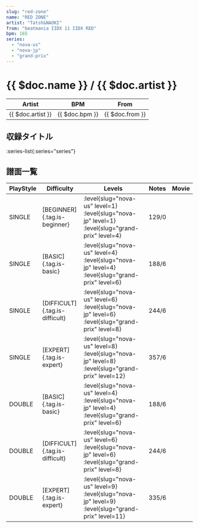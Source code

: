 ```yaml
---
slug: "red-zone"
name: "RED ZONE"
artist: "Tatsh&NAOKI"
from: "beatmania IIDX 11 IIDX RED"
bpm: 165
series:
  - "nova-us"
  - "nova-jp"
  - "grand-prix"
---
```


# {{ $doc.name }} / {{ $doc.artist }}

|Artist|BPM|From|
|------|---|----|
|{{ $doc.artist }}|{{ $doc.bpm }}|{{ $doc.from }}|

## 収録タイトル

:series-list{:series="series"}

## 譜面一覧

|PlayStyle|Difficulty|Levels|Notes|Movie|
|---------|----------|------|-----|-----|
|SINGLE|[BEGINNER]{.tag.is-beginner}|<div class="field is-grouped is-grouped-multiline"> :level{slug="nova-us" level=1} :level{slug="nova-jp" level=1} :level{slug="grand-prix" level=4}</div>|129/0||
|SINGLE|[BASIC]{.tag.is-basic}|<div class="field is-grouped is-grouped-multiline"> :level{slug="nova-us" level=4} :level{slug="nova-jp" level=4} :level{slug="grand-prix" level=6}</div>|188/6||
|SINGLE|[DIFFICULT]{.tag.is-difficult}|<div class="field is-grouped is-grouped-multiline"> :level{slug="nova-us" level=6} :level{slug="nova-jp" level=6} :level{slug="grand-prix" level=8}</div>|244/6||
|SINGLE|[EXPERT]{.tag.is-expert}|<div class="field is-grouped is-grouped-multiline"> :level{slug="nova-us" level=8} :level{slug="nova-jp" level=8} :level{slug="grand-prix" level=12}</div>|357/6||
|DOUBLE|[BASIC]{.tag.is-basic}|<div class="field is-grouped is-grouped-multiline"> :level{slug="nova-us" level=4} :level{slug="nova-jp" level=4} :level{slug="grand-prix" level=6}</div>|188/6||
|DOUBLE|[DIFFICULT]{.tag.is-difficult}|<div class="field is-grouped is-grouped-multiline"> :level{slug="nova-us" level=6} :level{slug="nova-jp" level=6} :level{slug="grand-prix" level=8}</div>|244/6||
|DOUBLE|[EXPERT]{.tag.is-expert}|<div class="field is-grouped is-grouped-multiline"> :level{slug="nova-us" level=9} :level{slug="nova-jp" level=9} :level{slug="grand-prix" level=11}</div>|335/6||
